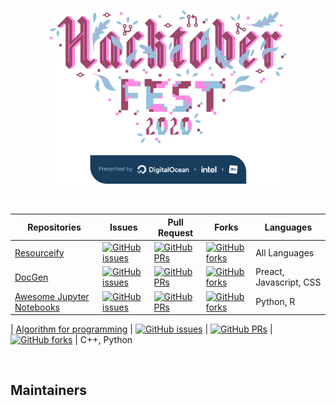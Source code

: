 <p align="center"><img src="Hacktoberfest2020.png" width="75%"/></p>

<br>

| Repositories                                                                                         | Issues                                                                                                                                                                                                                                | Pull Request                                                                                                                                                                                                               | Forks                                                                                                                                                                                                                   | Languages               |
| ---------------------------------------------------------------------------------------------------- | ------------------------------------------------------------------------------------------------------------------------------------------------------------------------------------------------------------------------------------- | -------------------------------------------------------------------------------------------------------------------------------------------------------------------------------------------------------------------------- | ----------------------------------------------------------------------------------------------------------------------------------------------------------------------------------------------------------------------- | ----------------------- |
| [Resourceify](https://github.com/Data-Science-Community-SRM/Resourceify)                             | [![GitHub issues](https://img.shields.io/github/issues/Data-Science-Community-SRM/Resourceify?color=red&logo=github&style=flat-square)](https://github.com/Data-Science-Community-SRM/Resourceify/issues)                             | [![GitHub PRs](https://img.shields.io/github/issues-pr/Data-Science-Community-SRM/Resourceify?style=flat-square&logo=github)](https://github.com/Data-Science-Community-SRM/Resourceify/pulls)                             | [![GitHub forks](https://img.shields.io/github/forks/Data-Science-Community-SRM/Resourceify?style=flat-square&logo=git)](https://github.com/Data-Science-Community-SRM/Resourceify/network)                             | All Languages           |
| [DocGen](https://github.com/Data-Science-Community-SRM/DocGen)                                       | [![GitHub issues](https://img.shields.io/github/issues/Data-Science-Community-SRM/DocGen?color=red&logo=github&style=flat-square)](https://github.com/Data-Science-Community-SRM/DocGen/issues)                                       | [![GitHub PRs](https://img.shields.io/github/issues-pr/Data-Science-Community-SRM/DocGen?style=flat-square&logo=github)](https://github.com/Data-Science-Community-SRM/DocGen/pulls)                                       | [![GitHub forks](https://img.shields.io/github/forks/Data-Science-Community-SRM/DocGen?style=flat-square&logo=git)](https://github.com/Data-Science-Community-SRM/DocGen/network)                                       | Preact, Javascript, CSS |
| [Awesome Jupyter Notebooks](https://github.com/Data-Science-Community-SRM/Awesome-Jupyter-Notebooks) | [![GitHub issues](https://img.shields.io/github/issues/Data-Science-Community-SRM/Awesome-Jupyter-Notebooks?color=red&logo=github&style=flat-square)](https://github.com/Data-Science-Community-SRM/Awesome-Jupyter-Notebooks/issues) | [![GitHub PRs](https://img.shields.io/github/issues-pr/Data-Science-Community-SRM/Awesome-Jupyter-Notebooks?style=flat-square&logo=github)](https://github.com/Data-Science-Community-SRM/Awesome-Jupyter-Notebooks/pulls) | [![GitHub forks](https://img.shields.io/github/forks/Data-Science-Community-SRM/Awesome-Jupyter-Notebooks?style=flat-square&logo=git)](https://github.com/Data-Science-Community-SRM/Awesome-Jupyter-Notebooks/network) | Python, R               |

| [Algorithm for programming](https://github.com/Data-Science-Community-SRM/algorithms-for-programming)         | [![GitHub issues](https://img.shields.io/github/issues/Data-Science-Community-SRM/algorithms-for-programming?color=red&logo=github&style=flat-square)](https://github.com/Data-Science-Community-SRM/algorithms-for-programming/issues)        | [![GitHub PRs](https://img.shields.io/github/issues-pr/Data-Science-Community-SRM/algorithms-for-programming?style=flat-square&logo=github)](https://github.com/Data-Science-Community-SRM/algorithms-for-programming/pulls)        | [![GitHub forks](https://img.shields.io/github/forks/Data-Science-Community-SRM/algorithms-for-programming?style=flat-square&logo=git)](https://github.com/Data-Science-Community-SRM/algorithms-for-programming/network)         | C++, Python   

<br>

## Maintainers
